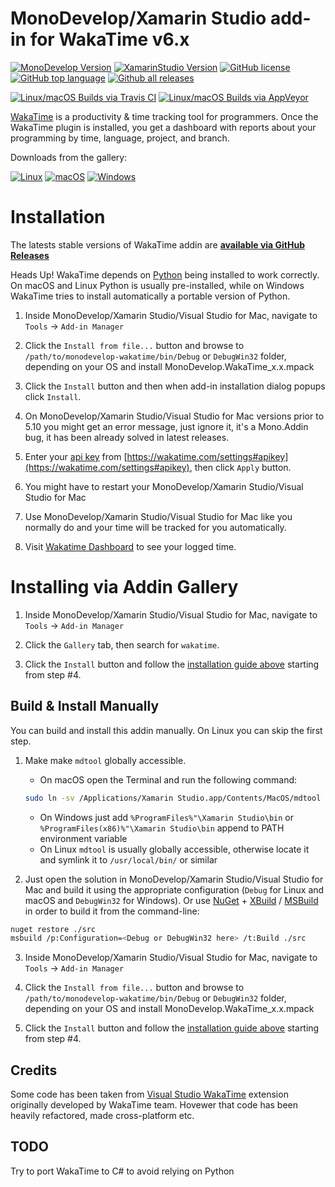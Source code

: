 MonoDevelop/Xamarin Studio add-in for WakaTime v6.x
==============================================

[![MonoDevelop Version](https://img.shields.io/badge/MonoDevelop-v6.x-3CA0DE.svg)](http://www.monodevelop.com/download/)
[![XamarinStudio Version](https://img.shields.io/badge/XamarinStudio-v6.x-9E72C9.svg)](https://www.xamarin.com/download/)
[![GitHub license](https://img.shields.io/github/license/CodeCavePro/monodevelop-wakatime.svg)](https://github.com/CodeCavePro/monodevelop-wakatime/blob/master/LICENSE.md)
[![GitHub top language](https://img.shields.io/github/languages/top/CodeCavePro/monodevelop-wakatime.svg)](https://github.com/CodeCavePro/monodevelop-wakatime/search?l=C%23)
[![Github all releases](https://img.shields.io/github/downloads/CodeCavePro/monodevelop-wakatime/total.svg)](https://github.com/CodeCavePro/monodevelop-wakatime/releases/)

[![Linux/macOS Builds via Travis CI](https://travis-ci.org/CodeCavePro/monodevelop-wakatime.svg?branch=6.x)](https://travis-ci.org/CodeCavePro/monodevelop-wakatime/branches)
[![Linux/macOS Builds via AppVeyor](https://ci.appveyor.com/api/projects/status/etc2j9e3ptg2vr1i/branch/6.x?svg=true)](https://ci.appveyor.com/project/salaros/monodevelop-wakatime/branch/6.x)

[WakaTime](https://wakatime.com/features) is a productivity & time tracking tool for programmers. Once the WakaTime plugin is installed, you get a dashboard with reports about your programming by time, language, project, and branch.


Downloads from the gallery:

[![Linux](https://img.shields.io/badge/dynamic/json.svg?label=Linux&colorB=CC5566&prefix=&suffix=&query=$.totals[0][1]&uri=http%3A%2F%2Faddins.monodevelop.com%2FProject%2FGetStatsAsync%3Fpid%3D183%26relid%3D3528%26period%3Dperiod%26arg%3D2016-04-16.2019-01-03)](http://addins.monodevelop.com/Project/Index/183)
[![macOS](https://img.shields.io/badge/dynamic/json.svg?label=macOS&colorB=779922&prefix=&suffix=&query=$.totals[1][1]&uri=http%3A%2F%2Faddins.monodevelop.com%2FProject%2FGetStatsAsync%3Fpid%3D183%26relid%3D3528%26period%3Dperiod%26arg%3D2016-04-16.2019-01-03)](http://addins.monodevelop.com/Project/Index/183)
[![Windows](https://img.shields.io/badge/dynamic/json.svg?label=Windows&colorB=229988&prefix=&suffix=&query=$.totals[2][1]&uri=http%3A%2F%2Faddins.monodevelop.com%2FProject%2FGetStatsAsync%3Fpid%3D183%26relid%3D3528%26period%3Dperiod%26arg%3D2016-04-16.2019-01-03)](http://addins.monodevelop.com/Project/Index/183)

# Installation

The latests stable versions of WakaTime addin are **[available via GitHub Releases](https://github.com/CodeCavePro/monodevelop-wakatime/releases)**

Heads Up! WakaTime depends on [Python](http://www.python.org/getit/) being installed to work correctly. On macOS and Linux Python is usually pre-installed, while on Windows WakaTime tries to install automatically a portable version of Python.

1. Inside MonoDevelop/Xamarin Studio/Visual Studio for Mac, navigate to `Tools` -> `Add-in Manager`

2. Click the `Install from file...` button and browse to `/path/to/monodevelop-wakatime/bin/Debug` or `DebugWin32` folder, depending on your OS and install MonoDevelop.WakaTime_x.x.mpack

3. Click the `Install` button and then when add-in installation dialog popups click `Install`.

4. On MonoDevelop/Xamarin Studio/Visual Studio for Mac versions prior to 5.10 you might get an error message, just ignore it, it's a Mono.Addin bug, it has been already solved in latest releases.

5. Enter your [api key](https://wakatime.com/settings#apikey) from [https://wakatime.com/settings#apikey](https://wakatime.com/settings#apikey), then click `Apply` button.

6. You might have to restart your MonoDevelop/Xamarin Studio/Visual Studio for Mac

7. Use MonoDevelop/Xamarin Studio/Visual Studio for Mac like you normally do and your time will be tracked for you automatically.

8. Visit [Wakatime Dashboard](http://wakatime.com/dashboard) to see your logged time.

# Installing via Addin Gallery

1. Inside MonoDevelop/Xamarin Studio/Visual Studio for Mac, navigate to `Tools` -> `Add-in Manager`

2. Click the `Gallery` tab, then search for `wakatime`.

3. Click the `Install` button and follow the [installation guide above](#installation) starting from step #4.

## Build & Install Manually

You can build and install this addin manually. On Linux you can skip the first step.

1. Make make `mdtool` globally accessible.

    * On macOS open the Terminal and run the following command:
    ```bash
    sudo ln -sv /Applications/Xamarin Studio.app/Contents/MacOS/mdtool /usr/bin/
    ```
    * On Windows just add `%ProgramFiles%"\Xamarin Studio\bin` or `%ProgramFiles(x86)%"\Xamarin Studio\bin` append to PATH environment variable
    * On Linux `mdtool` is usually globally accessible, otherwise locate it and symlink it to `/usr/local/bin/` or similar

2. Just open the solution in MonoDevelop/Xamarin Studio/Visual Studio for Mac and build it using the appropriate configuration (`Debug` for Linux and macOS and `DebugWin32` for Windows).
Or use [NuGet](https://www.nuget.org/downloads) + [XBuild](http://www.mono-project.com/docs/tools+libraries/tools/xbuild/) / [MSBuild](https://en.wikipedia.org/wiki/MSBuild) in order to build it from the command-line:
```bash
nuget restore ./src
msbuild /p:Configuration=<Debug or DebugWin32 here> /t:Build ./src
```

3. Inside MonoDevelop/Xamarin Studio/Visual Studio for Mac, navigate to `Tools` -> `Add-in Manager`

4. Click the `Install from file...` button and browse to `/path/to/monodevelop-wakatime/bin/Debug` or `DebugWin32` folder, depending on your OS and install MonoDevelop.WakaTime_x.x.mpack

5. Click the `Install` button and follow the [installation guide above](#installation) starting from step #4.

## Credits

Some code has been taken from [Visual Studio WakaTime](https://github.com/wakatime/visualstudio-wakatime) extension originally developed by WakaTime team. Hovewer that code has been heavily refactored, made cross-platform etc.

## TODO

Try to port WakaTime to C# to avoid relying on Python
